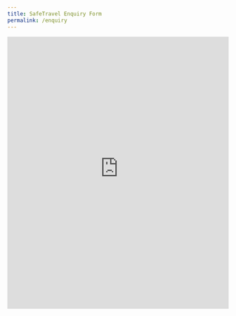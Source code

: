 ```yaml
---
title: SafeTravel Enquiry Form
permalink: /enquiry
---
```


<iframe width="100%" height="620" src="https://webform-sto.plexure.com.sg/" frameborder="0" allow="accelerometer; autoplay; clipboard-write; encrypted-media; gyroscope; picture-in-picture" allowfullscreen></iframe>







